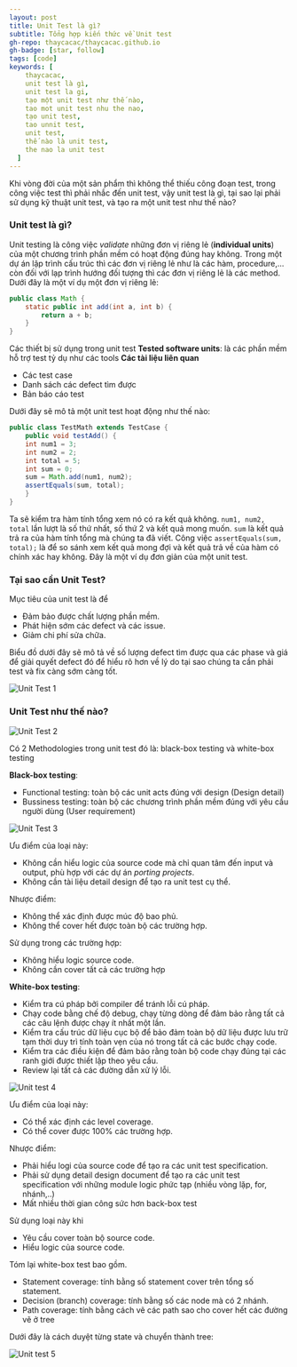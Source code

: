 ```yaml
---
layout: post
title: Unit Test là gì?
subtitle: Tổng hợp kiến thức về Unit test
gh-repo: thaycacac/thaycacac.github.io
gh-badge: [star, follow]
tags: [code]
keywords: [
    thaycacac,
    unit test là gì,
    unit test la gi,
    tạo một unit test như thế nào,
    tao mot unit test nhu the nao,
    tạo unit test,
    tao unnit test,
    unit test,
    thế nào là unit test,
    the nao la unit test
  ]
---
```


Khi vòng đời của một sản phẩm thì không thể thiếu công đoạn test, trong công việc test thì phải nhắc đến unit test, vậy unit test là gì, tại sao lại phải sử dụng kỹ thuật unit test, và tạo ra một unit test như thế nào?

### Unit test là gì?
Unit testing là công việc *validate* những đơn vị riêng lẻ (**individual units**) của một chương trình phần mềm có hoạt động đúng hay không. Trong một dự án lập trình cấu trúc thì các đơn vị riêng lẻ như là các hàm, procedure,... còn đối với lạp trình hướng đối tượng thì các đơn vị riêng lẻ là các method. Dưới đây là một ví dụ một đơn vị riêng lẻ:

```java
public class Math {
    static public int add(int a, int b) {
        return a + b;
    }
} 
```
Các thiết bị sử dụng trong unit test
**Tested software units**: là các phần mềm hỗ trợ test tỷ dụ như các tools
**Các tài liệu liên quan**
- Các test case
- Danh sách các defect tìm được
- Bản báo cáo test

Dưới đây sẽ mô tả một unit test hoạt động như thế nào:

```java
public class TestMath extends TestCase {
    public void testAdd() {
    int num1 = 3;
    int num2 = 2;
    int total = 5;
    int sum = 0;
    sum = Math.add(num1, num2);
    assertEquals(sum, total);
    }
} 
```
Ta sẽ kiểm tra hàm tính tổng xem nó có ra kết quả không. `num1, num2, total` lần lượt là số thứ nhất, số thứ 2 và kết quả mong muốn. `sum` là kết quả trả ra của hàm tính tổng mà chúng ta đã viết. Công việc `assertEquals(sum, total);` là để so sánh xem kết quả mong đợi và kết quả trả về của hàm có chính xác hay không. Đây là một ví dụ đơn giản của một unit test.

### Tại sao cần Unit Test?
Mục tiêu của unit test là để

- Đảm bảo được chất lượng phần mềm.
- Phát hiện sớm các defect và các issue.
- Giảm chi phí sửa chữa.

Biểu đồ dưới đây sẽ mô tả về số lượng defect tìm được qua các phase và giá để giải quyết defect đó để hiểu rõ hơn về lý do tại sao chúng ta cần phải test và  fix càng sớm càng tốt.

![Unit Test 1](https://i.imgur.com/nfISnJ8.jpg)

### Unit Test như thế nào?

![Unit Test 2](https://i.imgur.com/ERbMrZu.jpg)

Có 2 Methodologies trong unit test đó là: black-box testing và white-box testing

**Black-box testing**: 
- Functional testing: toàn bộ các unit acts đúng với design (Design detail)
- Bussiness testing: toàn bộ các chương trình phần mềm đúng với yêu cầu người dùng (User requirement)

![Unit Test 3](https://i.imgur.com/YvTSo3M.jpg)

Ưu điểm của loại này:
- Không cần hiểu logic của source code mà chỉ quan tâm đến input và output, phù hợp với các dự án *porting projects*.
- Không cần tài liệu detail design để tạo ra unit test cụ thể.

Nhược điểm:
- Không thể xác định được múc độ bao phủ.
- Không thể cover hết được toàn bộ các trường hợp.

Sử dụng trong các trường hợp:
- Không hiểu logic source code.
- Không cần cover tất cả các trường hợp

**White-box testing**:
- Kiểm tra cú pháp bởi compiler để tránh lỗi cú pháp.
- Chạy code bằng chế độ debug, chạy từng dòng để đảm bảo rằng tất cả các câu lệnh được chạy ít nhất một lần.
- Kiểm tra cấu trúc dữ liệu cục bộ để bảo đảm toàn bộ dữ liệu được lưu trữ tạm thời duy trì tính toàn vẹn của nó trong tất cả các bước chạy code.
- Kiểm tra các điều kiện để đảm bảo rằng toàn bộ code chạy đúng tại các ranh giới được thiết lập theo yêu cầu.
- Review lại tất cả các đường dẫn xử lý lỗi.

![Unit test 4](https://i.imgur.com/RBQ2SG5.jpg)

Ưu điểm của loại này:
- Có thể xác định các level coverage.
- Có thể cover được 100% các trường hợp.

Nhược điểm:
- Phải hiểu logi của source code để tạo ra các unit test specification.
- Phải sử dụng detail design document để tạo ra các unit test specification với những module logic phức tạp (nhiều vòng lặp, for, nhánh,..)
- Mất nhiều thời gian công sức hơn back-box test

Sử dụng loại này khi
- Yêu cầu cover toàn bộ source code.
- Hiểu logic của source code.

Tóm lại white-box test bao gồm.
- Statement coverage: tính bằng số statement cover trên tổng số statement.
- Decision (branch) coverage: tính bằng số các node mà có 2 nhánh.
- Path coverage: tính bằng cách vẽ các path sao cho cover hết các đường vẽ ở tree

Dưới đây là cách duyệt từng state và chuyển thành tree:

![Unit test 5](https://i.imgur.com/Cv7dLZ4.jpg)

